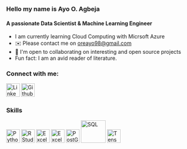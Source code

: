 ### Hello my name is Ayo O. Agbeja

#### A passionate Data Scientist & Machine Learning Engineer



- I am currently learning Cloud Computing with Micrsoft Azure
- ✉️ Please contact me on oreayo98@gmail.com
- 🤝  I'm open to collaborating on interesting and open source projects
- Fun fact: I am an avid reader of literature.

### Connect with me:

<p align="left">
<a href="https://www.linkedin.com/in/ayooluwa-o-agbeja-710ba71a8/" target="_blank" rel="noreferrer"><img src="https://user-images.githubusercontent.com/72551684/197346350-8a072f4b-c86d-49f3-8015-9b9018d5d751.png" width="36" height="36" alt="Linkedin" /></a>
<a href="https://github.com/" target="_blank" rel="noreferrer"><img src="https://user-images.githubusercontent.com/72551684/197353893-a27374b3-d374-4624-ba37-7e788f1361dd.svg" width="36" height="36" alt="Github" /></a>


  
<br/>


### Skills


<p align="left">
<a href="https://www.python.org/" target="_blank" rel="noreferrer"><img src="https://raw.githubusercontent.com/danielcranney/readme-generator/main/public/icons/skills/python-colored.svg" width="36" height="36" alt="Python" /></a>
<a href="https://www.rstudio.com/" target="_blank" rel="noreferrer"><img src="https://user-images.githubusercontent.com/72551684/197352834-ce9c32f4-df65-453d-83a6-c239715ad18b.svg" width="36" height="36" alt="R Studio" /></a>
<a href="https://www.microsoft.com/en-us/microsoft-365/excel" target="_blank" rel="noreferrer"><img src="https://user-images.githubusercontent.com/72551684/197353266-95baf37c-f57d-4467-a9de-5203b4a4e985.svg" width="36" height="36" alt="Excel" /></a>
<a href="https://powerbi.microsoft.com/en-au/" target="_blank" rel="noreferrer"><img src="https://user-images.githubusercontent.com/72551684/197353399-5f16c11b-4a01-41dd-81c4-4e75a1b79334.svg" width="36" height="36" alt="Excel" /></a>
<a href="https://www.postgresql.org/" target="_blank" rel="noreferrer"><img src="https://user-images.githubusercontent.com/72551684/197356597-71e05b69-1793-421b-8893-bf53b4b9e1e2.svg" width="36" height="36" alt="PostGreSQL" /></a>
<a href="https://www.tutorialspoint.com/sql/sql-overview.htm" target="_blank" rel="noreferrer"><img src="https://user-images.githubusercontent.com/72551684/197356704-4f1fab3b-e105-46f8-86c8-733e46cc5c8f.svg" width="66" height="60" alt="SQL" /></a>
<a href="https://www.tensorflow.org/?gclid=Cj0KCQjwqc6aBhC4ARIsAN06NmMGQ8hjEMnbSQTTNzUjoit8rpjn94rXKzBVIfwjITGqiec8d9jTgVYaApIQEALw_wcB/" target="_blank" rel="noreferrer"><img src="https://user-images.githubusercontent.com/72551684/197353497-4d6d7bda-f349-489d-a1fd-ca4d0f6ff9d2.svg" width="36" height="36" alt="Tensorflow" /></a>
